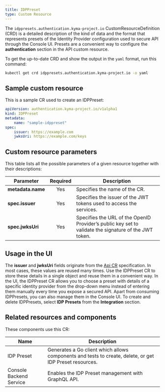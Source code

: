```yaml
---
title: IDPPreset
type: Custom Resource
---
```


The `idppresets.authentication.kyma-project.io` CustomResourceDefinition (CRD) is a detailed description of the kind of data and the format that represents presets of the Identity Provider configuration used to secure API through the Console UI. Presets are a convenient way to configure the **authentication** section in the API custom resource.

To get the up-to-date CRD and show the output in the `yaml` format, run this command:

```bash
kubectl get crd idppresets.authentication.kyma-project.io -o yaml
```

## Sample custom resource

This is a sample CR used to create an IDPPreset:

```yaml
apiVersion: authentication.kyma-project.io/v1alpha1
kind: IDPPreset
metadata:
    name: "sample-idppreset"
spec:
    issuer: https://example.com
    jwksUri: https://example.com/keys
```

## Custom resource parameters

This table lists all the possible parameters of a given resource together with their descriptions:

| Parameter   |  Required  |  Description |
|----------|:-------------:|------|
| **metadata.name** | Yes | Specifies the name of the CR. |
| **spec.issuer** | Yes | Specifies the issuer of the JWT tokens used to access the services. |
| **spec.jwksUri** | Yes | Specifies the URL of the OpenID Provider’s public key set to validate the signature of the JWT token. |

## Usage in the UI

The **issuer** and **jwksUri** fields originate from the [Api CR](/components/api-gateway/#custom-resource-custom-resource) specification. In most cases, these values are reused many times. Use the IDPPreset CR to store these details in a single object and reuse them in a convenient way. In the UI, the IDPPreset CR allows you to choose a preset with details of a specific identity provider from the drop-down menu instead of entering them manually every time you expose a secured API. Apart from consuming IDPPresets, you can also manage them in the Console UI. To create and delete IDPPresets, select **IDP Presets** from the **Integration** section.

## Related resources and components

These components use this CR:

| Name   |   Description |
|----------|------|
| IDP Preset |  Generates a Go client which allows components and tests to create, delete, or get IDP Preset resources. |
| Console Backend Service |  Enables the IDP Preset management with GraphQL API. |
